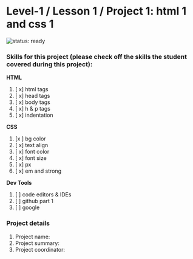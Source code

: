 # Level-1 / Lesson 1 / Project 1: html 1 and css 1

![status: ready](https://img.shields.io/badge/status-ready-brightgreen.svg)

### Skills for this project (please check off the skills the student covered during this project):

**HTML**
 1. [ x] html tags
 2. [ x] head tags
 3. [ x] body tags
 4. [ x] h & p tags
 5. [ x] indentation

**CSS**
  1. [x ] bg color
  2. [ x] text align
  3. [ x] font color
  4. [ x] font size
  5. [ x] px
  6. [ x] em and strong

**Dev Tools**
  1. [ ] code editors & IDEs
  2. [ ] github part 1
  3. [ ] google

### Project details
  1. Project name:
  2. Project summary:
  3. Project coordinator:

